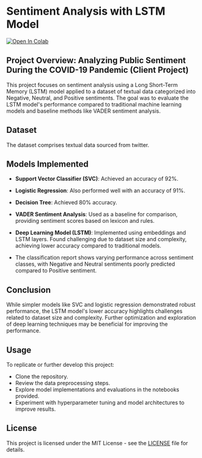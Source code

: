 # Sentiment Analysis with LSTM Model

[![Open In Colab](https://colab.research.google.com/assets/colab-badge.svg)]([link_to_your_google_colab_notebook](https://colab.research.google.com/drive/1JMy2gfdFpKOufYjN57QqMx8LPm-Ezye2?usp=sharing))

## Project Overview: Analyzing Public Sentiment During the COVID-19 Pandemic (Client Project)
This project focuses on sentiment analysis using a Long Short-Term Memory (LSTM) model applied to a dataset of textual data categorized into Negative, Neutral, and Positive sentiments. The goal was to evaluate the LSTM model's performance compared to traditional machine learning models and baseline methods like VADER sentiment analysis.

## Dataset
The dataset comprises textual data sourced from twitter.

## Models Implemented
- **Support Vector Classifier (SVC)**: Achieved an accuracy of 92%.
- **Logistic Regression**: Also performed well with an accuracy of 91%.
- **Decision Tree**: Achieved 80% accuracy.
- **VADER Sentiment Analysis**: Used as a baseline for comparison, providing sentiment scores based on lexicon and rules.
- **Deep Learning Model (LSTM)**: Implemented using embeddings and LSTM layers. Found challenging due to dataset size and complexity, achieving lower accuracy compared to traditional models.

- The classification report shows varying performance across sentiment classes, with Negative and Neutral sentiments poorly predicted compared to Positive sentiment.

## Conclusion
While simpler models like SVC and logistic regression demonstrated robust performance, the LSTM model's lower accuracy highlights challenges related to dataset size and complexity. Further optimization and exploration of deep learning techniques may be beneficial for improving the performance.

## Usage
To replicate or further develop this project:
- Clone the repository.
- Review the data preprocessing steps.
- Explore model implementations and evaluations in the notebooks provided.
- Experiment with hyperparameter tuning and model architectures to improve results.

## License
This project is licensed under the MIT License - see the [LICENSE](LICENSE) file for details.
